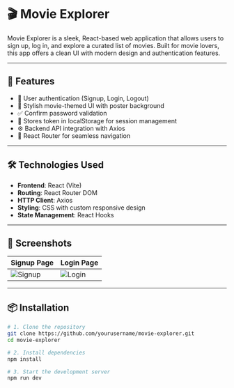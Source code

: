 # 🎬 Movie Explorer

Movie Explorer is a sleek, React-based web application that allows users to sign up, log in, and explore a curated list of movies. Built for movie lovers, this app offers a clean UI with modern design and authentication features.

---

## 🚀 Features

- 🔐 User authentication (Signup, Login, Logout)
- 🎨 Stylish movie-themed UI with poster background
- ✅ Confirm password validation
- 💾 Stores token in localStorage for session management
- ⚙️ Backend API integration with Axios
- 🧭 React Router for seamless navigation

---

## 🛠️ Technologies Used

- **Frontend**: React (Vite)
- **Routing**: React Router DOM
- **HTTP Client**: Axios
- **Styling**: CSS with custom responsive design
- **State Management**: React Hooks

---

## 📸 Screenshots

| Signup Page | Login Page |
|-------------|------------|
| ![Signup](./screenshots/signup.png) | ![Login](./screenshots/login.png) |

---

## 📦 Installation

```bash
# 1. Clone the repository
git clone https://github.com/yourusername/movie-explorer.git
cd movie-explorer

# 2. Install dependencies
npm install

# 3. Start the development server
npm run dev
